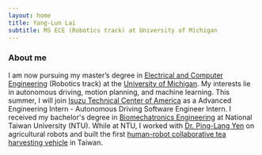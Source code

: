 ```yaml
---
layout: home
title: Yang-Lun Lai
subtitle: MS ECE (Robotics track) at University of Michigan
---
```

### About me
I am now pursuing my master’s degree in [Electrical and Computer Engineering](https://ece.engin.umich.edu/research/research-areas/robotics-autonomous-systems/) (Robotics track) at the [University of Michigan](https://umich.edu/). My interests lie in autonomous driving, motion planning, and machine learning. This summer, I will join [Isuzu Technical Center of America](https://www.isuzutechcenter.com/) as a Advanced Engineering Intern - Autonomous Driving Software Engineer Intern. I received my bachelor's degree in [Biomechatronics Engineering](https://www.bime.ntu.edu.tw/English/Default.html) at National Taiwan University (NTU). While at NTU, I worked with [Dr. Ping-Lang Yen](http://ai.robo.ntu.edu.tw/en/personal.php?id=70) on agricultural robots and built the first [human-robot collaborative tea harvesting vehicle](https://www.tandfonline.com/doi/full/10.1080/01969722.2021.2008678?casa_token=HbjHRBD5nHoAAAAA%3A8s-BUMPLO9cl9dtvx4MxB9Ak-eDao5roP5im4yfsbI80ggUBG6CjuHUFSseR464pc83F9puzS4nP) in Taiwan.
